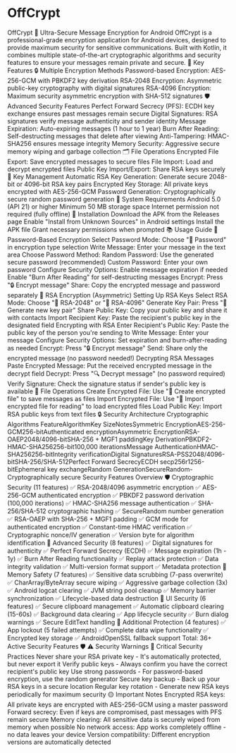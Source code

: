 # OffCrypt
OffCrypt 🔐 Ultra-Secure Message Encryption for Android OffCrypt is a professional-grade encryption application for Android devices, designed to provide maximum security for sensitive communications. Built with Kotlin, it combines multiple state-of-the-art cryptographic algorithms and security features to ensure your messages remain private and secure. 🚀 Key Features 🔒 Multiple Encryption Methods  Password-based Encryption: AES-256-GCM with PBKDF2 key derivation RSA-2048 Encryption: Asymmetric public-key cryptography with digital signatures RSA-4096 Encryption: Maximum security asymmetric encryption with SHA-512 signatures  🛡️ Advanced Security Features  Perfect Forward Secrecy (PFS): ECDH key exchange ensures past messages remain secure Digital Signatures: RSA signatures verify message authenticity and sender identity Message Expiration: Auto-expiring messages (1 hour to 1 year) Burn After Reading: Self-destructing messages that delete after viewing Anti-Tampering: HMAC-SHA256 ensures message integrity Memory Security: Aggressive secure memory wiping and garbage collection  🗂️ File Operations  Encrypted File Export: Save encrypted messages to secure files File Import: Load and decrypt encrypted files Public Key Import/Export: Share RSA keys securely  🔑 Key Management  Automatic RSA Key Generation: Generate secure 2048-bit or 4096-bit RSA key pairs Encrypted Key Storage: All private keys encrypted with AES-256-GCM Password Generation: Cryptographically secure random password generation  📱 System Requirements  Android 5.0 (API 21) or higher Minimum 50 MB storage space Internet permission not required (fully offline)  🔧 Installation  Download the APK from the Releases page Enable "Install from Unknown Sources" in Android settings Install the APK file Grant necessary permissions when prompted  📚 Usage Guide 🔐 Password-Based Encryption  Select Password Mode: Choose "🔑 Password" in encryption type selection Write Message: Enter your message in the text area Choose Password Method:  Random Password: Use the generated secure password (recommended) Custom Password: Enter your own password   Configure Security Options:  Enable message expiration if needed Enable "Burn After Reading" for self-destructing messages   Encrypt: Press "🔒 Encrypt message" Share: Copy the encrypted message and password separately  🔑 RSA Encryption (Asymmetric) Setting Up RSA Keys  Select RSA Mode: Choose "🔐 RSA-2048" or "🔐 RSA-4096" Generate Key Pair: Press "🔄 Generate new key pair" Share Public Key: Copy your public key and share it with contacts Import Recipient Key: Paste the recipient's public key in the designated field  Encrypting with RSA  Enter Recipient's Public Key: Paste the public key of the person you're sending to Write Message: Enter your message Configure Security Options: Set expiration and burn-after-reading as needed Encrypt: Press "🔒 Encrypt message" Send: Share only the encrypted message (no password needed!)  Decrypting RSA Messages  Paste Encrypted Message: Put the received encrypted message in the decrypt field Decrypt: Press "🔍 Decrypt message" (no password required) Verify Signature: Check the signature status if sender's public key is available  📁 File Operations  Create Encrypted File: Use "💾 Create encrypted file" to save messages as files Import Encrypted File: Use "📁 Import encrypted file for reading" to load encrypted files Load Public Key: Import RSA public keys from text files  🔒 Security Architecture Cryptographic Algorithms FeatureAlgorithmKey SizeNotesSymmetric EncryptionAES-256-GCM256-bitAuthenticated encryptionAsymmetric EncryptionRSA-OAEP2048/4096-bitSHA-256 + MGF1 paddingKey DerivationPBKDF2-HMAC-SHA256256-bit100,000 iterationsMessage AuthenticationHMAC-SHA256256-bitIntegrity verificationDigital SignaturesRSA-PSS2048/4096-bitSHA-256/SHA-512Perfect Forward SecrecyECDH secp256r1256-bitEphemeral key exchangeRandom GenerationSecureRandom-Cryptographically secure Security Features Overview 🛡️ Cryptographic Security (11 features)  ✅ RSA-2048/4096 asymmetric encryption ✅ AES-256-GCM authenticated encryption ✅ PBKDF2 password derivation (100,000 iterations) ✅ HMAC-SHA256 message authentication ✅ SHA-256/SHA-512 cryptographic hashing ✅ SecureRandom number generation ✅ RSA-OAEP with SHA-256 + MGF1 padding ✅ GCM mode for authenticated encryption ✅ Constant-time HMAC verification ✅ Cryptographic nonce/IV generation ✅ Version byte for algorithm identification  🔐 Advanced Security (8 features)  ✅ Digital signatures for authenticity ✅ Perfect Forward Secrecy (ECDH) ✅ Message expiration (1h - 1y) ✅ Burn After Reading functionality ✅ Replay attack protection ✅ Data integrity validation ✅ Multi-version format support ✅ Metadata protection  🧠 Memory Safety (7 features)  ✅ Sensitive data scrubbing (7-pass overwrite) ✅ CharArray/ByteArray secure wiping ✅ Aggressive garbage collection (3x) ✅ Android logcat clearing ✅ JVM string pool cleanup ✅ Memory barrier synchronization ✅ Lifecycle-based data destruction  📱 UI Security (6 features)  ✅ Secure clipboard management ✅ Automatic clipboard clearing (15-60s) ✅ Background data clearing ✅ App lifecycle security ✅ Burn dialog warnings ✅ Secure EditText handling  🚨 Additional Protection (4 features)  ✅ App lockout (5 failed attempts) ✅ Complete data wipe functionality ✅ Encrypted key storage ✅ AndroidOpenSSL fallback support  Total: 36+ Active Security Features 🛡️ ⚠️ Security Warnings 🔴 Critical Security Practices  Never share your RSA private key - It's automatically protected, but never export it Verify public keys - Always confirm you have the correct recipient's public key Use strong passwords - For password-based encryption, use the random generator Secure key backup - Back up your RSA keys in a secure location Regular key rotation - Generate new RSA keys periodically for maximum security  🟡 Important Notes  Encrypted RSA keys: All private keys are encrypted with AES-256-GCM using a master password Forward secrecy: Even if keys are compromised, past messages with PFS remain secure Memory clearing: All sensitive data is securely wiped from memory when possible No network access: App works completely offline - no data leaves your device Version compatibility: Different encryption versions are automatically detected
